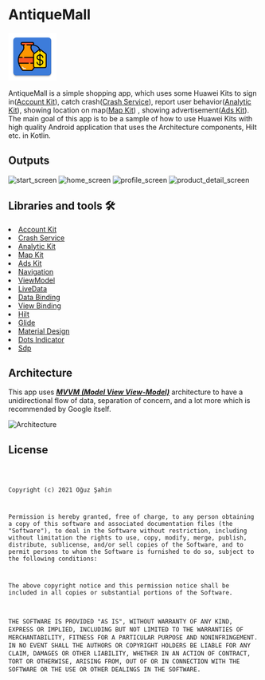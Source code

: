 # AntiqueMall
![appicon](https://github.com/oguz-sahin/AntiqueMall/blob/develop/app/src/main/res/mipmap-xhdpi/ic_app_icon.png)

AntiqueMall is a simple shopping app, which uses some Huawei Kits to sign in([Account Kit](https://developer.huawei.com/consumer/en/doc/development/HMSCore-Guides/android-introduction-0000001098842325)), catch crash([Crash Service](https://developer.huawei.com/consumer/en/doc/development/AppGallery-connect-Guides/agc-crash-introduction-0000001055732708)), report user behavior([Analytic Kit](https://developer.huawei.com/consumer/en/doc/development/HMSCore-Guides/introduction-0000001050745149)), showing location on map([Map Kit](https://developer.huawei.com/consumer/en/doc/development/HMSCore-Guides/android-sdk-introduction-0000001061991291)) , showing advertisement([Ads Kit](https://developer.huawei.com/consumer/en/doc/development/HMSCore-Guides/publisher-service-introduction-0000001070671805)). The main goal of this app is to be a sample of how to use Huawei Kits with high quality Android application that uses the Architecture components, Hilt etc. in Kotlin.

<h2 id="Outputs">Outputs</h2>
<p><img height= "400" src="https://user-images.githubusercontent.com/51949389/136410205-212ac21a-6196-44d0-91fe-cd5e389db719.gif" alt="start_screen" />
<img height= "400" src="https://user-images.githubusercontent.com/51949389/136410216-2a9c559d-6762-4534-a7ff-ab73197dd05e.gif" alt="home_screen" />
<img height= "400" src="https://user-images.githubusercontent.com/51949389/136410259-1042efec-aeea-4b9c-af7d-ea7e77b9b129.jpg" alt="profile_screen" />
<img height= "400" src="https://user-images.githubusercontent.com/51949389/136410239-baabfbd5-5c07-49e8-b6fb-1091afa1a7cb.gif" alt="product_detail_screen" /></p>



## Libraries and tools 🛠

<li><a href="https://developer.huawei.com/consumer/en/doc/development/HMSCore-Guides/android-introduction-0000001098842325">Account Kit</a></li>
<li><a href="https://developer.huawei.com/consumer/en/doc/development/AppGallery-connect-Guides/agc-crash-introduction-0000001055732708">Crash Service</a></li>
<li><a href="https://developer.huawei.com/consumer/en/doc/development/HMSCore-Guides/introduction-0000001050745149">Analytic Kit</a></li>
<li><a href="https://developer.huawei.com/consumer/en/doc/development/HMSCore-Guides/android-sdk-introduction-0000001061991291">Map Kit</a></li>
<li><a href="https://developer.huawei.com/consumer/en/doc/development/HMSCore-Guides/publisher-service-introduction-0000001070671805">Ads Kit</a></li>
<li><a href="https://developer.android.com/topic/libraries/architecture/navigation/">Navigation</a></li>
<li><a href="https://developer.android.com/topic/libraries/architecture/viewmodel">ViewModel</a></li>
<li><a href="https://developer.android.com/topic/libraries/architecture/livedata">LiveData</a></li>
<li><a href="https://developer.android.com/topic/libraries/data-binding">Data Binding</a></li>
<li><a href="https://developer.android.com/topic/libraries/view-binding">View Binding</a></li>
<li><a href="https://developer.android.com/training/dependency-injection/hilt-android">Hilt</a></li>
<li><a href="https://bumptech.github.io/glide/">Glide</a></li>
<li><a href="https://material.io/develop/android/docs/getting-started/">Material Design</a></li>
<li><a href="https://github.com/tommybuonomo/dotsindicator">Dots Indicator</a></li>
<li><a href="https://github.com/intuit/sdp">Sdp</a></li>




## Architecture
This app uses [***MVVM (Model View View-Model)***](https://developer.android.com/jetpack/docs/guide#recommended-app-arch) architecture to have a unidirectional flow of data, separation of concern, and a lot more which is recommended by Google itself.

![Architecture](https://developer.android.com/topic/libraries/architecture/images/final-architecture.png)


<h2 id="license">License</h2>
<pre><code>

Copyright (c) 2021 Oğuz Şahin

Permission is hereby granted, free of charge, to any person obtaining a copy
of this software and associated documentation files (the "Software"), to deal
in the Software without restriction, including without limitation the rights
to use, copy, modify, merge, publish, distribute, sublicense, and/or sell
copies of the Software, and to permit persons to whom the Software is
furnished to do so, subject to the following conditions:

The above copyright notice and this permission notice shall be included in all
copies or substantial portions of the Software.

THE SOFTWARE IS PROVIDED "AS IS", WITHOUT WARRANTY OF ANY KIND, EXPRESS OR
IMPLIED, INCLUDING BUT NOT LIMITED TO THE WARRANTIES OF MERCHANTABILITY,
FITNESS FOR A PARTICULAR PURPOSE AND NONINFRINGEMENT. IN NO EVENT SHALL THE
AUTHORS OR COPYRIGHT HOLDERS BE LIABLE FOR ANY CLAIM, DAMAGES OR OTHER
LIABILITY, WHETHER IN AN ACTION OF CONTRACT, TORT OR OTHERWISE, ARISING FROM,
OUT OF OR IN CONNECTION WITH THE SOFTWARE OR THE USE OR OTHER DEALINGS IN THE
SOFTWARE.
</code></pre>
